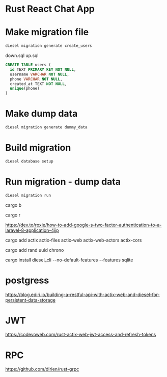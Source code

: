 # Rust React Chat App

# Make migration file
```cmd
diesel migration generate create_users
```

down.sql
up.sql

```sql
CREATE TABLE users (
  id TEXT PRIMARY KEY NOT NULL,
  username VARCHAR NOT NULL,
  phone VARCHAR NOT NULL,
  created_at TEXT NOT NULL,
  unique(phone)
)
```

# Make dump data
```cmd
diesel migration generate dummy_data
```

# Build migration
```cmd
diesel database setup
```

# Run migration - dump data
```cmd
diesel migration run
```

cargo b

cargo r

https://dev.to/roxie/how-to-add-google-s-two-factor-authentication-to-a-laravel-8-application-4jjp

cargo add actix actix-files actix-web actix-web-actors actix-cors

cargo add rand uuid chrono

cargo install diesel_cli --no-default-features --features sqlite

# postgress
https://blog.ediri.io/building-a-restful-api-with-actix-web-and-diesel-for-persistent-data-storage

# JWT
https://codevoweb.com/rust-actix-web-jwt-access-and-refresh-tokens

# RPC
https://github.com/dirien/rust-grpc
